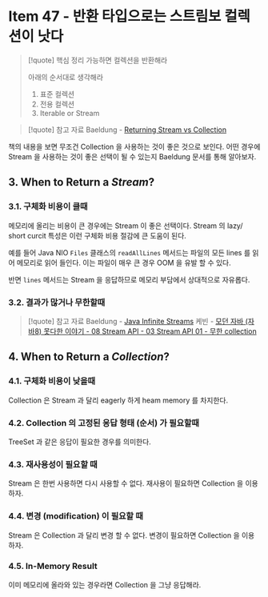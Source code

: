 # Item 47 - 반환  타입으로는 스트림보 컬렉션이 낫다

> [!quote] 핵심 정리
>  가능하면 컬렉션을 반환해라
> 
> 아래의 순서대로 생각해라
> 1. 표준 컬렉션
> 2. 전용 컬렉션
> 3. Iterable or Stream

> [!quote] 참고 자료
> Baeldung - [Returning Stream vs Collection](https://www.baeldung.com/java-return-stream-collection)

책의 내용을 보면 무조건 Collection 을 사용하는 것이 좋은 것으로 보인다. 어떤 경우에 Stream 을 사용하는 것이 좋은 선택이 될 수 있는지 Baeldung 문서를 통해 알아보자.

## 3. When to Return a _Stream_?

### 3.1. 구체화 비용이 클때

메모리에 올리는 비용이 큰 경우에는 Stream 이 좋은 선택이다. Stream 의 lazy/ short curcit 특성은 이런 구체화 비용 절감에 큰 도움이 된다.

예를 들어 Java NIO `Files` 클래스의 `readAllLines` 메서드는 파일의 모든 lines 를 읽어 메모리로 읽어 들인다. 이는 파일이 매우 큰 경우 OOM 을 유발 할 수 있다.

반면 `lines` 메서드는 Stream 을 응답하므로 메모리 부담에서 상대적으로 자유롭다.

### 3.2. 결과가 많거나 무한할때

> [!quote] 참고 자료
> Baeldung - [Java Infinite Streams](https://www.baeldung.com/java-inifinite-streams)
> 케빈 - [모던 자바 (자바8) 못다한 이야기 - 08 Stream API - 03 Stream API 01 - 무한 collection](https://youtu.be/oaKTK58qI30)

## 4. When to Return a _Collection_?

### 4.1. 구체화 비용이 낮을때

Collection 은 Stream 과 달리 eagerly 하게 heam memory 를 차지한다.

### 4.2. Collection 의 고정된 응답 형태 (순서) 가 필요할때

TreeSet 과 같은 응답이 필요한 경우를 의미한다.

### 4.3. 재사용성이 필요할 때

Stream 은 한번 사용하면 다시 사용할 수 없다. 재사용이 필요하면 Collection 을 이용하자.

### 4.4. 변경 (modification) 이 필요할 때

Stream 은 Collection 과 달리 변경 할 수 없다. 변경이 필요하면 Collection 을 이용하자.

### 4.5. In-Memory Result

이미 메모리에 올라와 있는 경우라면 Collection 을 그냥 응답해라.
